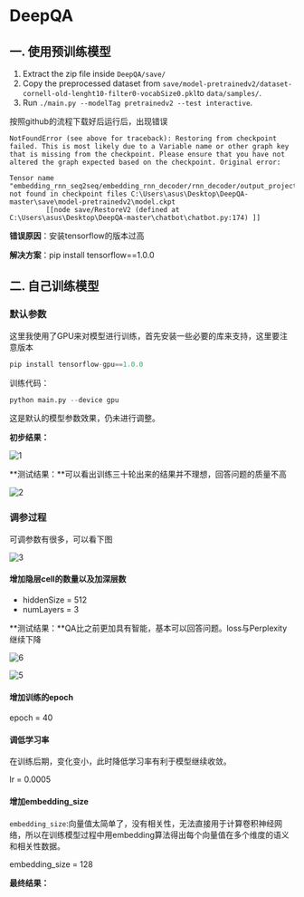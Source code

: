 # DeepQA

## 一. 使用预训练模型

1. Extract the zip file inside `DeepQA/save/`
2. Copy the preprocessed dataset from `save/model-pretrainedv2/dataset-cornell-old-lenght10-filter0-vocabSize0.pkl`to `data/samples/`.
3. Run `./main.py --modelTag pretrainedv2 --test interactive`.

按照github的流程下载好后运行后，出现错误

```
NotFoundError (see above for traceback): Restoring from checkpoint failed. This is most likely due to a Variable name or other graph key that is missing from the checkpoint. Please ensure that you have not altered the graph expected based on the checkpoint. Original error:

Tensor name "embedding_rnn_seq2seq/embedding_rnn_decoder/rnn_decoder/output_projection_wrapper/bias" not found in checkpoint files C:\Users\asus\Desktop\DeepQA-master\save\model-pretrainedv2\model.ckpt
         [[node save/RestoreV2 (defined at C:\Users\asus\Desktop\DeepQA-master\chatbot\chatbot.py:174) ]]
```

**错误原因**：安装tensorflow的版本过高

**解决方案**：pip install tensorflow==1.0.0

## 二. 自己训练模型

### 默认参数

这里我使用了GPU来对模型进行训练，首先安装一些必要的库来支持，这里要注意版本

```python
pip install tensorflow-gpu==1.0.0
```

训练代码：

```python
python main.py --device gpu
```

这是默认的模型参数效果，仍未进行调整。

**初步结果：**

![1](C:\Users\asus\Desktop\1.png)

**测试结果：**可以看出训练三十轮出来的结果并不理想，回答问题的质量不高

![2](C:\Users\asus\Desktop\2.png)

### 调参过程

可调参数有很多，可以看下图

![3](C:\Users\asus\Desktop\3.png)



#### 增加隐层cell的数量以及加深层数

+ hiddenSize = 512
+ numLayers = 3

**测试结果：**QA比之前更加具有智能，基本可以回答问题。loss与Perplexity继续下降

![6](C:\Users\asus\Desktop\6.png)

![5](C:\Users\asus\Desktop\5.png)

#### 增加训练的epoch

epoch = 40

#### 调低学习率

在训练后期，变化变小，此时降低学习率有利于模型继续收敛。

lr = 0.0005

#### 增加embedding_size

`embedding_size`:向量值太简单了，没有相关性，无法直接用于计算卷积神经网络，所以在训练模型过程中用embedding算法得出每个向量值在多个维度的语义和相关性数据。

embedding_size = 128

**最终结果：**



